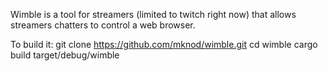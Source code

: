 Wimble is a tool for streamers (limited to twitch right now) that allows streamers chatters
to control a web browser. 

To build it:
    git clone https://github.com/mknod/wimble.git
    cd wimble
    cargo build
    target/debug/wimble

